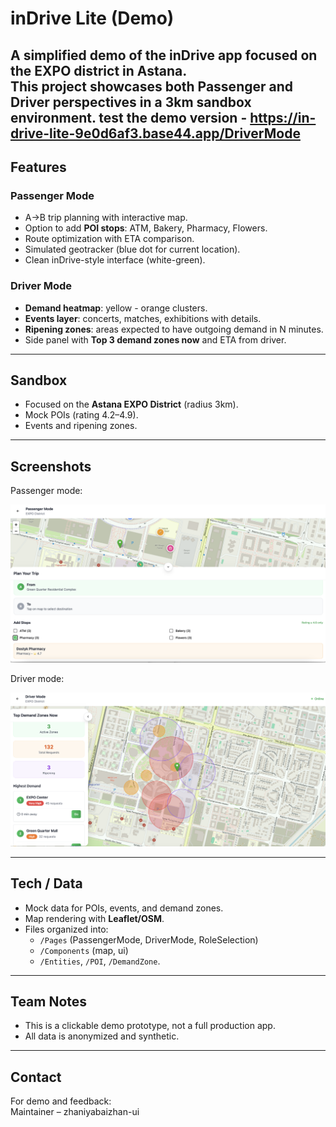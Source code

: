 # inDrive Lite (Demo)

A simplified demo of the **inDrive** app focused on the EXPO district in Astana.  
This project showcases both **Passenger** and **Driver** perspectives in a 3km sandbox environment.
test the demo version - https://in-drive-lite-9e0d6af3.base44.app/DriverMode
---

## Features

### Passenger Mode
- A→B trip planning with interactive map.
- Option to add **POI stops**: ATM, Bakery, Pharmacy, Flowers.
- Route optimization with ETA comparison.
- Simulated geotracker (blue dot for current location).
- Clean inDrive-style interface (white-green).

### Driver Mode
- **Demand heatmap**: yellow - orange clusters.
- **Events layer**: concerts, matches, exhibitions with details.
- **Ripening zones**: areas expected to have outgoing demand in N minutes.
- Side panel with **Top 3 demand zones now** and ETA from driver.

---

## Sandbox
- Focused on the **Astana EXPO District** (radius 3km).
- Mock POIs (rating 4.2–4.9).
- Events and ripening zones.

---

## Screenshots
Passenger mode:

![Passenger Demo](/passenger.mode.png)

Driver mode:

![Driver Demo](/driver.mode.png)

---

## Tech / Data
- Mock data for POIs, events, and demand zones.
- Map rendering with **Leaflet/OSM**.
- Files organized into:  
  - `/Pages` (PassengerMode, DriverMode, RoleSelection)  
  - `/Components` (map, ui)  
  - `/Entities`, `/POI`, `/DemandZone`.

---

## Team Notes
- This is a clickable demo prototype, not a full production app.
- All data is anonymized and synthetic.

---

## Contact
For demo and feedback:  
Maintainer – zhaniyabaizhan-ui  


